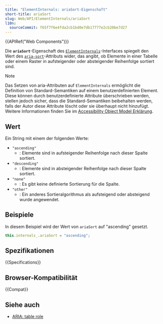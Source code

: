 ```yaml
---
title: "ElementInternals: ariaSort-Eigenschaft"
short-title: ariaSort
slug: Web/API/ElementInternals/ariaSort
l10n:
  sourceCommit: f65f7f6e4fda2cb1bd0e7db17777e2cb20be7d27
---
```


{{APIRef("Web Components")}}

Die **`ariaSort`**-Eigenschaft des [`ElementInternals`](/de/docs/Web/API/ElementInternals)-Interfaces spiegelt den Wert des [`aria-sort`](/de/docs/Web/Accessibility/ARIA/Reference/Attributes/aria-sort)-Attributs wider, das angibt, ob Elemente in einer Tabelle oder einem Raster in aufsteigender oder absteigender Reihenfolge sortiert sind.

> [!NOTE]
> Das Setzen von aria-Attributen auf `ElementInternals` ermöglicht die Definition von Standard-Semantiken auf einem benutzerdefinierten Element. Diese können durch benutzerdefinierte Attribute überschrieben werden, stellen jedoch sicher, dass die Standard-Semantiken beibehalten werden, falls der Autor diese Attribute löscht oder sie überhaupt nicht hinzufügt. Weitere Informationen finden Sie im [Accessibility Object Model Erklärung](https://wicg.github.io/aom/explainer.html#default-semantics-for-custom-elements-via-the-elementinternals-object).

## Wert

Ein String mit einem der folgenden Werte:

- `"ascending"`
  - : Elemente sind in aufsteigender Reihenfolge nach dieser Spalte sortiert.
- `"descending"`
  - : Elemente sind in absteigender Reihenfolge nach dieser Spalte sortiert.
- `"none"`
  - : Es gibt keine definierte Sortierung für die Spalte.
- `"other"`
  - : Ein anderes Sortieralgorithmus als aufsteigend oder absteigend wurde angewendet.

## Beispiele

In diesem Beispiel wird der Wert von `ariaSort` auf "ascending" gesetzt.

```js
this.internals_.ariaSort = "ascending";
```

## Spezifikationen

{{Specifications}}

## Browser-Kompatibilität

{{Compat}}

## Siehe auch

- [ARIA: table role](/de/docs/Web/Accessibility/ARIA/Reference/Roles/table_role)
